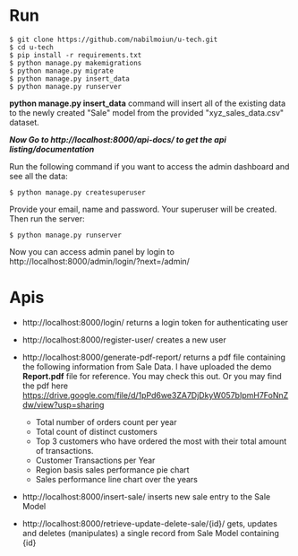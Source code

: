 Run
====================

    $ git clone https://github.com/nabilmoiun/u-tech.git
    $ cd u-tech
    $ pip install -r requirements.txt
    $ python manage.py makemigrations
    $ python manage.py migrate
    $ python manage.py insert_data
    $ python manage.py runserver

**python manage.py insert_data** command will insert all of the existing data to the newly created "Sale" model from the provided "xyz_sales_data.csv" dataset.

 ***Now Go to http://localhost:8000/api-docs/ to get the api listing/documentation***
 
 Run the following command if you want to access the admin dashboard and see all the data:
    
    $ python manage.py createsuperuser
    
Provide your email, name and password. Your superuser will be created. Then run the server:

    $ python manage.py runserver
    
Now you can access admin panel by login to http://localhost:8000/admin/login/?next=/admin/


Apis
====================
+ http://localhost:8000/login/ returns a login token for authenticating user
+ http://localhost:8000/register-user/ creates a new user
+ http://localhost:8000/generate-pdf-report/ returns a pdf file containing the following information from Sale Data. I have uploaded the demo **Report.pdf** file for reference. You may check this out. Or you may find the pdf here https://drive.google.com/file/d/1pPd6we3ZA7DjDkyW057bIpmH7FoNnZdw/view?usp=sharing

    + Total number of orders count per year
    + Total count of distinct customers
    + Top 3 customers who have ordered the most with their total amount of transactions.
    + Customer Transactions per Year
    + Region basis sales performance pie chart
    + Sales performance line chart over the years
+ http://localhost:8000/insert-sale/ inserts new sale entry to the Sale Model
+ http://localhost:8000/retrieve-update-delete-sale/{id}/  gets, updates and deletes (manipulates) a single record from Sale Model containing {id}
